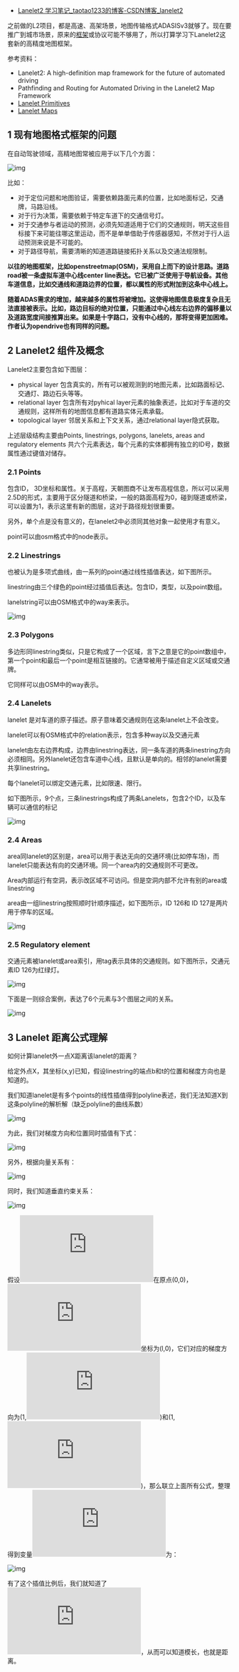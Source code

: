 - [Lanelet2 学习笔记_taotao1233的博客-CSDN博客_lanelet2](https://blog.csdn.net/jinshengtao/article/details/122523805?ops_request_misc=%7B%22request%5Fid%22%3A%22164964600216780274125059%22%2C%22scm%22%3A%2220140713.130102334.pc%5Fall.%22%7D&request_id=164964600216780274125059&biz_id=0&utm_medium=distribute.pc_search_result.none-task-blog-2~all~first_rank_ecpm_v1~rank_v31_ecpm-2-122523805.142^v7^pc_search_result_cache,157^v4^control&utm_term=Lanelet2&spm=1018.2226.3001.4187)

之前做的L2项目，都是高速、高架场景，地图传输格式ADASISv3就够了。现在要推广到城市场景，原来的[框架](https://so.csdn.net/so/search?q=框架&spm=1001.2101.3001.7020)或协议可能不够用了，所以打算学习下Lanelet2这套新的高精度地图框架。

参考资料：

- Lanelet2: A high-definition map framework for the future of automated driving
- Pathfinding and Routing for Automated Driving in the Lanelet2 Map Framework
- [Lanelet Primitives](https://github.com/fzi-forschungszentrum-informatik/Lanelet2/blob/master/lanelet2_core/doc/LaneletPrimitives.md)
- [Lanelet Maps](https://github.com/fzi-forschungszentrum-informatik/Lanelet2/blob/master/lanelet2_maps/README.md)

## 1 现有地图格式框架的问题

在自动驾驶领域，高精地图常被应用于以下几个方面：

![img](https://img-blog.csdnimg.cn/351928b5289e4fbe822029e49846f477.png?x-oss-process=image/watermark,type_d3F5LXplbmhlaQ,shadow_50,text_Q1NETiBAdGFvdGFvMTIzMw==,size_17,color_FFFFFF,t_70,g_se,x_16)

 比如：

- 对于定位问题和地图验证，需要依赖路面元素的位置，比如地面标记，交通牌，马路沿线。
- 对于行为决策，需要依赖于特定车道下的交通信号灯。
- 对于交通参与者运动的预测，必须先知道适用于它们的交通规则，明天这些目标接下来可能往哪这里运动，而不是单单借助于传感器感知，不然对于行人运动预测来说是不可能的。
- 对于路径导航，需要清晰的知道道路链接拓扑关系以及交通法规限制。

**以往的地图框架，比如openstreetmap(OSM)，采用自上而下的设计思路。道路road被一条虚拟车道中心线center line表达。它已被广泛使用于导航设备。其他车道信息，比如交通线和道路边界的位置，都以属性的形式附加到这条中心线上。**

**随着ADAS需求的增加，越来越多的属性将被增加。这使得地图信息极度复杂且无法直接被表示。比如，路边目标的绝对位置，只能通过中心线左右边界的偏移量以及道路宽度间接推算出来。如果是十字路口，没有中心线的，那将变得更加困难。 作者认为opendrive也有同样的问题。**

## 2 Lanelet2 组件及概念

Lanelet2主要包含如下图层：

- physical layer 包含真实的，所有可以被观测到的地图元素，比如路面标记、交通灯、路边石头等等。
- relational layer 包含所有对pyhical layer元素的抽象表述，比如对于车道的交通规则，这样所有的地图信息都有道路实体元素承载。
- topological layer 邻居关系和上下文关系，通过relational layer隐式获取。

上述层级结构主要由Points, linestrings, polygons, lanelets, areas and regulatory elements 共六个元素表达，每个元素的实体都拥有独立的ID号，数据属性通过键值对储存。

### 2.1 Points

包含ID， 3D坐标和属性。关于高程，天朝图商不让发布高程信息，所以可以采用2.5D的形式，主要用于区分隧道和桥梁，一般的路面高程为0，碰到隧道或桥梁，可以设置为1，表示这里有新的图层，这对于路径规划很重要。

另外，单个点是没有意义的，在lanelet2中必须同其他对象一起使用才有意义。

point可以由osm格式中的node表示。

### 2.2 Linestrings

也被认为是多项式曲线，由一系列的point通过线性插值表达，如下图所示。

linestring由三个绿色的point经过插值后表达。包含ID，类型，以及point数组。 

lanelstring可以由OSM格式中的way来表示。

![img](https://img-blog.csdnimg.cn/d561ab02eaf7498cb0ec7cfc486b60cc.png?x-oss-process=image/watermark,type_d3F5LXplbmhlaQ,shadow_50,text_Q1NETiBAdGFvdGFvMTIzMw==,size_20,color_FFFFFF,t_70,g_se,x_16)

### 2.3 Polygons

多边形同linestring类似，只是它构成了一个区域，言下之意是它的point数组中，第一个point和最后一个point是相互链接的。它通常被用于描述自定义区域或交通牌。

它同样可以由OSM中的way表示。

### 2.4 Lanelets

lanelet 是对车道的原子描述。原子意味着交通规则在这条lanelet上不会改变。

lanelet可以有OSM格式中的relation表示，包含多种way以及交通元素

lanelet由左右边界构成，边界由linestring表达，同一条车道的两条linestring方向必须相同。另外lanelet还包含车道中心线，且默认是单向的。相邻的lanelet需要共享linestring。

每个lanelet可以绑定交通元素，比如限速、限行。

如下图所示，9个点，三条linestrings构成了两条Lanelets，包含2个ID，以及车辆可以通信的标记

![img](https://img-blog.csdnimg.cn/1ffaaa930cbd4608b90ac335dfd4bf64.png?x-oss-process=image/watermark,type_d3F5LXplbmhlaQ,shadow_50,text_Q1NETiBAdGFvdGFvMTIzMw==,size_20,color_FFFFFF,t_70,g_se,x_16)

### 2.4 Areas 

area同lanelet的区别是，area可以用于表达无向的交通环境(比如停车场)，而lanelet只能表达有向的交通环境。同一个area内的交通规则不可更改。

Area内部运行有空洞，表示改区域不可访问。但是空洞内部不允许有别的area或linestring

area由一组linestring按照顺时针顺序描述，如下图所示，ID 126和 ID 127是两片用于停车的区域。 

![img](https://img-blog.csdnimg.cn/cb6ebdbe02be466eb697a8b802372a32.png?x-oss-process=image/watermark,type_d3F5LXplbmhlaQ,shadow_50,text_Q1NETiBAdGFvdGFvMTIzMw==,size_20,color_FFFFFF,t_70,g_se,x_16)

### 2.5 Regulatory element

交通元素被lanelet或area索引，用tag表示具体的交通规则。如下图所示，交通元素ID 126为红绿灯。

![img](https://img-blog.csdnimg.cn/496e109b897e4fb0b027c170c2e7d6e3.png?x-oss-process=image/watermark,type_d3F5LXplbmhlaQ,shadow_50,text_Q1NETiBAdGFvdGFvMTIzMw==,size_20,color_FFFFFF,t_70,g_se,x_16)

下面是一则综合案例，表达了6个元素与3个图层之间的关系。

![img](https://img-blog.csdnimg.cn/0a7c3c833c774a0eb61f2560052d59c3.png?x-oss-process=image/watermark,type_d3F5LXplbmhlaQ,shadow_50,text_Q1NETiBAdGFvdGFvMTIzMw==,size_15,color_FFFFFF,t_70,g_se,x_16)

## 3 Lanelet 距离公式理解

如何计算lanelet外一点X距离该lanelet的距离？

给定外点X，其坐标(x,y)已知，假设linestring的端点b和t的位置和梯度方向也是知道的。

我们知道lanelet是有多个points的线性插值得到polyline表述，我们无法知道X到这条polyline的解析解（缺乏polyline的曲线系数）

![img](https://img-blog.csdnimg.cn/b36f8ae80fbe442ebbc92079b6efa82b.png?x-oss-process=image/watermark,type_d3F5LXplbmhlaQ,shadow_50,text_Q1NETiBAdGFvdGFvMTIzMw==,size_20,color_FFFFFF,t_70,g_se,x_16)

 为此，我们对梯度方向和位置同时插值有下式：

![img](https://img-blog.csdnimg.cn/7094a7dc7b724a99a7feea8f73f98183.png?x-oss-process=image/watermark,type_d3F5LXplbmhlaQ,shadow_50,text_Q1NETiBAdGFvdGFvMTIzMw==,size_10,color_FFFFFF,t_70,g_se,x_16)

另外，根据向量关系有：

![img](https://img-blog.csdnimg.cn/eb956a84795847b4b45d3a0452a952ad.png)

同时，我们知道垂直约束关系：

![img](https://img-blog.csdnimg.cn/63381f913eaf4eec95553173b911befc.png)

 假设![p_b](https://latex.codecogs.com/gif.latex?p_b)在原点(0,0)，![p_t](https://latex.codecogs.com/gif.latex?p_t)坐标为(l,0)，它们对应的梯度方向为(1,![m_b](https://latex.codecogs.com/gif.latex?m_b))和(1,![m_t](https://latex.codecogs.com/gif.latex?m_t))，那么联立上面所有公式，整理得到变量![\lambda](https://latex.codecogs.com/gif.latex?%5Clambda)为：

![img](https://img-blog.csdnimg.cn/9dd8fdb28ba3436f96280ced9224eaf6.png)

 有了这个插值比例后，我们就知道了![n_{\lambda}](https://latex.codecogs.com/gif.latex?n_%7B%5Clambda%7D)，从而可以知道模长，也就是距离。